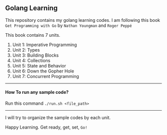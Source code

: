 ## Golang Learning
This repository contains my golang learning codes. I am following this book `Get Programming with Go` by `Nathan Youngman` and `Roger Peppé`

This book contains 7 units. 

1. Unit 1: Imperative Programming
2. Unit 2: Types
3. Unit 3: Building Blocks
4. Unit 4: Collections
5. Unit 5: State and Behavior
6. Unit 6: Down the Gopher Hole
7. Unit 7: Concurrent Programming

---
#### How To run any sample code?
Run this command `./run.sh <file_path>`

---
I will try to organize the sample codes by each unit. 

Happy Learning. Get ready, get, set, `Go!`